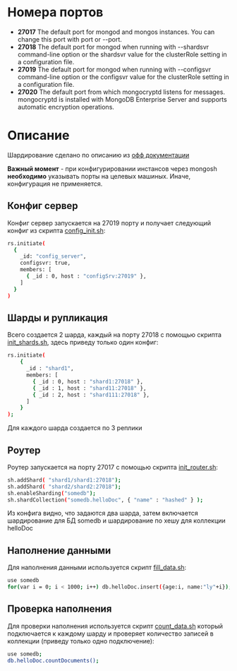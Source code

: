 # Номера портов

- **27017** The default port for mongod and mongos instances. You can change this port with port or --port.
- **27018** The default port for mongod when running with --shardsvr command-line option or the shardsvr value for the clusterRole setting in a configuration file.
- **27019** The default port for mongod when running with --configsvr command-line option or the configsvr value for the clusterRole setting in a configuration file.
- **27020** The default port from which mongocryptd listens for messages. mongocryptd is installed with MongoDB Enterprise Server and supports automatic encryption operations.


# Описание

Шардирование сделано по описанию из [офф документации](https://www.mongodb.com/docs/manual/tutorial/deploy-shard-cluster/#overview)

**Важный момент** - при конфигурировании инстансов через mongosh **необходимо** указывать порты на целевых машиных. Иначе, конфигурация не применяется.

## Конфиг сервер

Конфиг сервер запускается на 27019 порту и получает следующий конфиг из скрипта [config_init.sh](./config_init.sh):

```bash
rs.initiate(
  {
    _id: "config_server",
    configsvr: true,
    members: [
      { _id : 0, host : "configSrv:27019" },
    ]
  }
)
```

## Шарды и рупликация

Всего создается 2 шарда, каждый на порту 27018 с помощью скрипта [init_shards.sh](./init_shards.sh), здесь приведу только один конфиг:
```bash
rs.initiate(
    {
      _id : "shard1",
      members: [
        { _id : 0, host : "shard1:27018" },
        { _id : 1, host : "shard11:27018" },
        { _id : 2, host : "shard111:27018" },
      ]
    }
);
```

Для каждого шарда создается по 3 реплики

## Роутер

Роутер запускается на порту 27017 с помощью скрипта [init_router.sh](./init_router.sh):
```bash
sh.addShard( "shard1/shard1:27018");
sh.addShard( "shard2/shard2:27018");
sh.enableSharding("somedb");
sh.shardCollection("somedb.helloDoc", { "name" : "hashed" } );
```

Из конфига видно, что задаются два шарда, затем включается шардирование для БД somedb и шардирование по хешу для коллекции helloDoc

## Наполнение данными

Для наполнения данными используется скрипт [fill_data.sh](./fill_data.sh):
```bash
use somedb
for(var i = 0; i < 1000; i++) db.helloDoc.insert({age:i, name:"ly"+i});
```

## Проверка наполнения

Для проверки наполнения используется скрипт [count_data.sh](./count_data.sh) который подключается к каждому шарду и проверяет количество записей в коллекции (приведу только одно подключение):
```bash
use somedb;
db.helloDoc.countDocuments();
```

